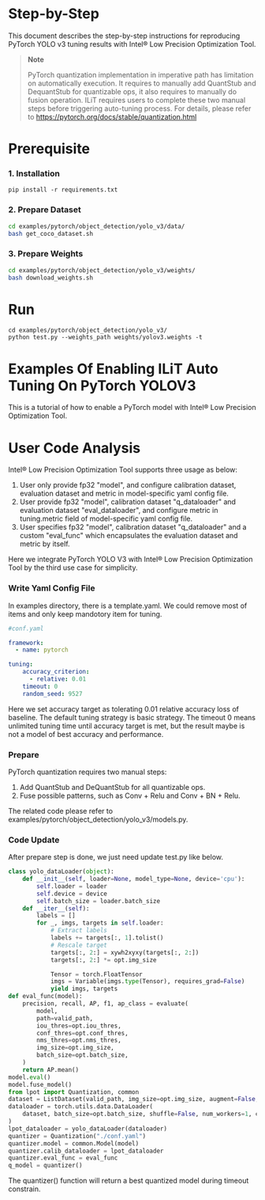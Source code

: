 Step-by-Step
============

This document describes the step-by-step instructions for reproducing PyTorch YOLO v3 tuning results with Intel® Low Precision Optimization Tool.

> **Note**
>
> PyTorch quantization implementation in imperative path has limitation on automatically execution.
> It requires to manually add QuantStub and DequantStub for quantizable ops, it also requires to manually do fusion operation.
> ILiT requires users to complete these two manual steps before triggering auto-tuning process.
> For details, please refer to https://pytorch.org/docs/stable/quantization.html

# Prerequisite

### 1. Installation

  ```shell
  pip install -r requirements.txt
  ```

### 2. Prepare Dataset
  ```bash
  cd examples/pytorch/object_detection/yolo_v3/data/
  bash get_coco_dataset.sh
  ```

### 3. Prepare Weights
  ```bash
  cd examples/pytorch/object_detection/yolo_v3/weights/
  bash download_weights.sh
  ```


# Run

  ```shell
  cd examples/pytorch/object_detection/yolo_v3/
  python test.py --weights_path weights/yolov3.weights -t
  ```

Examples Of Enabling ILiT Auto Tuning On PyTorch YOLOV3
=======================================================

This is a tutorial of how to enable a PyTorch model with Intel® Low Precision Optimization Tool.

# User Code Analysis

Intel® Low Precision Optimization Tool supports three usage as below:

1. User only provide fp32 "model", and configure calibration dataset, evaluation dataset and metric in model-specific yaml config file.
2. User provide fp32 "model", calibration dataset "q_dataloader" and evaluation dataset "eval_dataloader", and configure metric in tuning.metric field of model-specific yaml config file.
3. User specifies fp32 "model", calibration dataset "q_dataloader" and a custom "eval_func" which encapsulates the evaluation dataset and metric by itself.

Here we integrate PyTorch YOLO V3 with Intel® Low Precision Optimization Tool by the third use case for simplicity.

### Write Yaml Config File

In examples directory, there is a template.yaml. We could remove most of items and only keep mandotory item for tuning. 


```yaml
#conf.yaml

framework:
  - name: pytorch

tuning:
    accuracy_criterion:
      - relative: 0.01
    timeout: 0
    random_seed: 9527
```

Here we set accuracy target as tolerating 0.01 relative accuracy loss of baseline. The default tuning strategy is basic strategy. The timeout 0 means unlimited tuning time until accuracy target is met, but the result maybe is not a model of best accuracy and performance.

### Prepare

PyTorch quantization requires two manual steps:

1. Add QuantStub and DeQuantStub for all quantizable ops.
2. Fuse possible patterns, such as Conv + Relu and Conv + BN + Relu.

The related code please refer to examples/pytorch/object_detection/yolo_v3/models.py.

### Code Update

After prepare step is done, we just need update test.py like below.

```python
class yolo_dataLoader(object):
    def __init__(self, loader=None, model_type=None, device='cpu'):
        self.loader = loader
        self.device = device
        self.batch_size = loader.batch_size
    def __iter__(self):
        labels = []
        for _, imgs, targets in self.loader:
            # Extract labels
            labels += targets[:, 1].tolist()
            # Rescale target
            targets[:, 2:] = xywh2xyxy(targets[:, 2:])
            targets[:, 2:] *= opt.img_size

            Tensor = torch.FloatTensor
            imgs = Variable(imgs.type(Tensor), requires_grad=False)
            yield imgs, targets
def eval_func(model):
    precision, recall, AP, f1, ap_class = evaluate(
        model,
        path=valid_path,
        iou_thres=opt.iou_thres,
        conf_thres=opt.conf_thres,
        nms_thres=opt.nms_thres,
        img_size=opt.img_size,
        batch_size=opt.batch_size,
    )
    return AP.mean()
model.eval()
model.fuse_model()
from lpot import Quantization, common
dataset = ListDataset(valid_path, img_size=opt.img_size, augment=False, multiscale=False)
dataloader = torch.utils.data.DataLoader(
    dataset, batch_size=opt.batch_size, shuffle=False, num_workers=1, collate_fn=dataset.collate_fn
)
lpot_dataloader = yolo_dataLoader(dataloader)
quantizer = Quantization("./conf.yaml")
quantizer.model = common.Model(model)
quantizer.calib_dataloader = lpot_dataloader
quantizer.eval_func = eval_func
q_model = quantizer()
```

The quantizer() function will return a best quantized model during timeout constrain.
